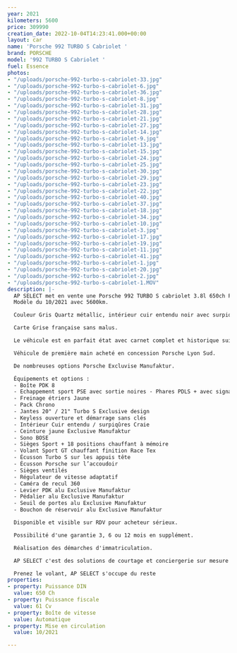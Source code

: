 ```yaml
---
year: 2021
kilometers: 5600
price: 309990
creation_date: 2022-10-04T14:23:41.000+00:00
layout: car
name: 'Porsche 992 TURBO S Cabriolet '
brand: PORSCHE
model: '992 TURBO S Cabriolet '
fuel: Essence
photos:
- "/uploads/porsche-992-turbo-s-cabriolet-33.jpg"
- "/uploads/porsche-992-turbo-s-cabriolet-6.jpg"
- "/uploads/porsche-992-turbo-s-cabriolet-36.jpg"
- "/uploads/porsche-992-turbo-s-cabriolet-8.jpg"
- "/uploads/porsche-992-turbo-s-cabriolet-31.jpg"
- "/uploads/porsche-992-turbo-s-cabriolet-28.jpg"
- "/uploads/porsche-992-turbo-s-cabriolet-21.jpg"
- "/uploads/porsche-992-turbo-s-cabriolet-27.jpg"
- "/uploads/porsche-992-turbo-s-cabriolet-14.jpg"
- "/uploads/porsche-992-turbo-s-cabriolet-9.jpg"
- "/uploads/porsche-992-turbo-s-cabriolet-13.jpg"
- "/uploads/porsche-992-turbo-s-cabriolet-15.jpg"
- "/uploads/porsche-992-turbo-s-cabriolet-24.jpg"
- "/uploads/porsche-992-turbo-s-cabriolet-25.jpg"
- "/uploads/porsche-992-turbo-s-cabriolet-30.jpg"
- "/uploads/porsche-992-turbo-s-cabriolet-29.jpg"
- "/uploads/porsche-992-turbo-s-cabriolet-23.jpg"
- "/uploads/porsche-992-turbo-s-cabriolet-22.jpg"
- "/uploads/porsche-992-turbo-s-cabriolet-40.jpg"
- "/uploads/porsche-992-turbo-s-cabriolet-37.jpg"
- "/uploads/porsche-992-turbo-s-cabriolet-18.jpg"
- "/uploads/porsche-992-turbo-s-cabriolet-34.jpg"
- "/uploads/porsche-992-turbo-s-cabriolet-10.jpg"
- "/uploads/porsche-992-turbo-s-cabriolet-3.jpg"
- "/uploads/porsche-992-turbo-s-cabriolet-17.jpg"
- "/uploads/porsche-992-turbo-s-cabriolet-19.jpg"
- "/uploads/porsche-992-turbo-s-cabriolet-11.jpg"
- "/uploads/porsche-992-turbo-s-cabriolet-41.jpg"
- "/uploads/porsche-992-turbo-s-cabriolet-1.jpg"
- "/uploads/porsche-992-turbo-s-cabriolet-20.jpg"
- "/uploads/porsche-992-turbo-s-cabriolet-2.jpg"
- "/uploads/porsche-992-turbo-s-cabriolet-1.MOV"
description: |-
  AP SELECT met en vente une Porsche 992 TURBO S cabriolet 3.8l 650ch PDK.
  Modèle du 10/2021 avec 5600km.

  Couleur Gris Quartz métallic, intérieur cuir entendu noir avec surpiqûres Craie et capote noire.

  Carte Grise française sans malus.

  Le véhicule est en parfait état avec carnet complet et historique suivi.

  Véhicule de première main acheté en concession Porsche Lyon Sud.

  De nombreuses options Porsche Excluvise Manufaktur.

  Équipements et options :
  - Boîte PDK 8
  - Echappement sport PSE avec sortie noires - Phares PDLS + avec signature Porsche
  - Freinage étriers Jaune
  - Pack Chrono
  - Jantes 20" / 21" Turbo S Exclusive design
  - Keyless ouverture et démarrage sans clés
  - Intérieur Cuir entendu / surpiqûres Craie
  - Ceinture jaune Exclusive Manufaktur
  - Sono BOSE
  - Sièges Sport + 18 positions chauffant à mémoire
  - Volant Sport GT chauffant finition Race Tex
  - Écusson Turbo S sur les appuis tête
  - Écusson Porsche sur l’accoudoir
  - Sièges ventilés
  - Régulateur de vitesse adaptatif
  - Caméra de recul 360
  - Levier PDK alu Exclusive Manufaktur
  - Pédalier alu Exclusive Manufaktur
  - Seuil de portes alu Exclusive Manufaktur
  - Bouchon de réservoir alu Exclusive Manufaktur

  Disponible et visible sur RDV pour acheteur sérieux.

  Possibilité d'une garantie 3, 6 ou 12 mois en supplément.

  Réalisation des démarches d'immatriculation.

  AP SELECT c'est des solutions de courtage et conciergerie sur mesure pour profiter librement de sa passion et de son patrimoine.

  Prenez le volant, AP SELECT s'occupe du reste
properties:
- property: Puissance DIN
  value: 650 Ch
- property: Puissance fiscale
  value: 61 Cv
- property: Boîte de vitesse
  value: Automatique
- property: Mise en circulation
  value: 10/2021

---
```

